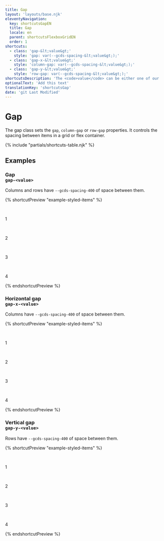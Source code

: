 ```yaml
---
title: Gap
layout: 'layouts/base.njk'
eleventyNavigation:
  key: shortcutsGapEN
  title: Gap
  locale: en
  parent: shortcutsFlexboxGridEN
  order: 1
shortcuts:
  - class: 'gap-&lt;value&gt;'
    style: 'gap: var(--gcds-spacing-&lt;value&gt;);'
  - class: 'gap-x-&lt;value&gt;'
    style: 'column-gap: var(--gcds-spacing-&lt;value&gt;);'
  - class: 'gap-y-&lt;value&gt;'
    style: 'row-gap: var(--gcds-spacing-&lt;value&gt;);'
shortcutsDescription: 'The <code>value</code> can be either one of our <a href="/en/styles/spacing/">predefined spacing tokens</a> (<code>0</code> - <code>1250</code>).'
optionalText: 'Add this text'
translationKey: 'shortcutsGap'
date: 'git Last Modified'
---
```


# Gap

The gap class sets the `gap`, `column-gap` or `row-gap` properties. It controls the spacing between items in a grid or flex container.

{% include "partials/shortcuts-table.njk" %}

## Examples

### Gap<br/>`gap-<value>`

Columns and rows have `--gcds-spacing-400` of space between them.

{% shortcutPreview "example-styled-items" %}

<div class="d-grid grid-cols-2 gap-400">
  <p>1</p>
  <p>2</p>
  <p>3</p>
  <p>4</p>
</div>
{% endshortcutPreview %}

### Horizontal gap <br/>`gap-x-<value>`

Columns have `--gcds-spacing-400` of space between them.

{% shortcutPreview "example-styled-items" %}

<div class="d-grid grid-cols-2 gap-x-400">
  <p>1</p>
  <p>2</p>
  <p>3</p>
  <p>4</p>
</div>
{% endshortcutPreview %}

### Vertical gap <br/>`gap-y-<value>`

Rows have `--gcds-spacing-400` of space between them.

{% shortcutPreview "example-styled-items" %}

<div class="d-grid grid-cols-2 gap-y-400">
  <p>1</p>
  <p>2</p>
  <p>3</p>
  <p>4</p>
</div>
{% endshortcutPreview %}
